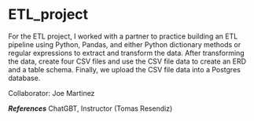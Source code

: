 # ETL_project
For the ETL project, I worked with a partner to practice building an ETL pipeline using Python, Pandas, and either Python dictionary methods or regular expressions to extract and transform the data. After transforming the data, create four CSV files and use the CSV file data to create an ERD and a table schema. Finally, we upload the CSV file data into a Postgres database.

Collaborator:
Joe Martinez

***References***
ChatGBT,
Instructor (Tomas Resendiz)
